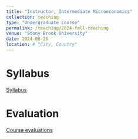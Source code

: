 ```yaml
---
title: "Instructor, Intermediate Microeconomics"
collection: teaching
type: "Undergraduate course"
permalink: /teaching/2024-fall-teaching
venue: "Stony Brook University"
date: 2024-08-26
location: # "City, Country"
---
```



Syllabus
======
[Syllabus](/files/Syllabus_ECO303_02_24Fall.pdf)

Evaluation
======
[Course evaluations](/files/2024-Fall-Eval.pdf)

